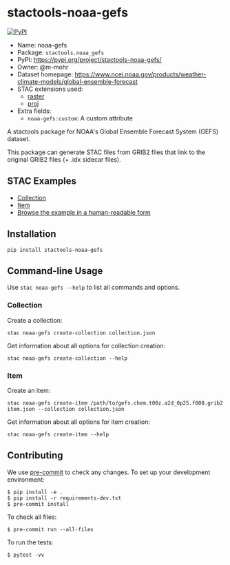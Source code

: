 # stactools-noaa-gefs

[![PyPI](https://img.shields.io/pypi/v/stactools-noaa-gefs)](https://pypi.org/project/stactools-noaa-gefs/)

- Name: noaa-gefs
- Package: `stactools.noaa_gefs`
- PyPI: https://pypi.org/project/stactools-noaa-gefs/
- Owner: @m-mohr
- Dataset homepage: <https://www.ncei.noaa.gov/products/weather-climate-models/global-ensemble-forecast>
- STAC extensions used:
  - [raster](https://github.com/stac-extensions/raster/)
  - [proj](https://github.com/stac-extensions/projection/)
- Extra fields:
  - `noaa-gefs:custom`: A custom attribute

A stactools package for NOAA's Global Ensemble Forecast System (GEFS) dataset.

This package can generate STAC files from GRIB2 files that link to the original GRIB2 files (+ .idx sidecar files).

## STAC Examples

- [Collection](examples/collection.json)
- [Item](examples/item.json)
- [Browse the example in a human-readable form](https://radiantearth.github.io/stac-browser/#/external/raw.githubusercontent.com/stactools-packages/noaa-gefs/main/examples/collection.json)

## Installation

```shell
pip install stactools-noaa-gefs
```

## Command-line Usage

Use `stac noaa-gefs --help` to list all commands and options.

### Collection

Create a collection:

```shell
stac noaa-gefs create-collection collection.json
```

Get information about all options for collection creation:

```shell
stac noaa-gefs create-collection --help
```

### Item

Create an item:

```shell
stac noaa-gefs create-item /path/to/gefs.chem.t00z.a2d_0p25.f000.grib2 item.json --collection collection.json
```

Get information about all options for item creation:

```shell
stac noaa-gefs create-item --help
```

## Contributing

We use [pre-commit](https://pre-commit.com/) to check any changes.
To set up your development environment:

```shell
$ pip install -e .
$ pip install -r requirements-dev.txt
$ pre-commit install
```

To check all files:

```shell
$ pre-commit run --all-files
```

To run the tests:

```shell
$ pytest -vv
```

